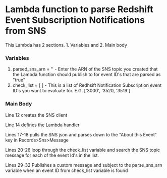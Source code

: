 # Lambda function to parse Redshift Event Subscription Notifications from SNS

This Lambda has 2 sections. 1. Variables and 2. Main body

<b><h3> Variables </h3> </b>

1. parsed_sns_arn = '' - Enter the ARN of the SNS topic you created that the Lambda function should publish to for event ID's that are parsed as "true"
2. check_list = [ ] - This is a list of Redhsift Notification Subscription event ID's you want to evaluate for. E.G. ['3000', '3520, '3519']

<b><h3> Main Body </h3></b>
Line 12 creates the SNS client

Line 14 defines the Lambda handler

Lines 17-18 pulls the SNS json and parses down to the "About this Event" key in Records>Sns>Message

Lines 20-26 loop through the check_list variable and search the SNS topic message for each of the event Id's in the list.

Lines 29-32 Publishes a custom message and subject to the parse_sns_arn variable when an event ID from check_list variable is found
